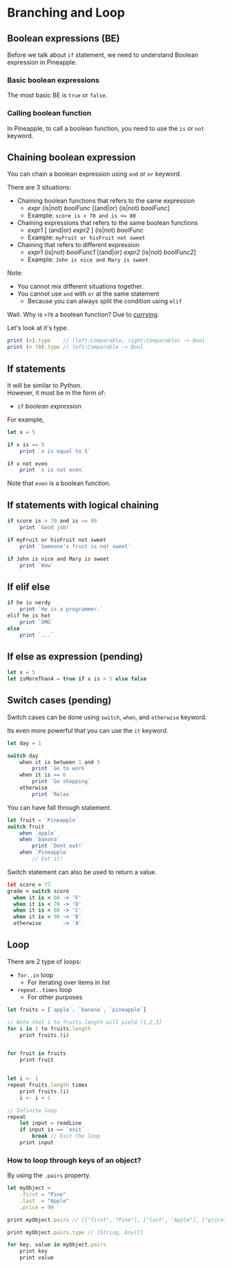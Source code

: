 # Branching and Loop
## Boolean expressions (BE)
Before we talk about `if` statement, we need to understand Boolean expression in Pineapple.  

### Basic boolean expressions
The most basic BE is `true` or `false`.

### Calling boolean function
In Pineapple, to call a boolean function, you need to use the `is` or `not` keyword.

## Chaining boolean expression
You can chain a boolean expression using `and` or `or` keyword.

There are 3 situations:
- Chaining boolean functions that refers to the same expression
    - *expr* (is|not) *boolFunc* [(and|or) (is|not) *boolFunc*]
    - Example: `score is > 70 and is <= 80`
- Chaining expressions that refers to the same boolean functions
    - *expr1* [ (and|or) *expr2* ] (is|not) *boolFunc*
    - Example: `myFruit or hisFruit not sweet`
- Chaining that refers to different expression
    - *expr1* (is|not) *boolFunc1* [(and|or) *expr2* (is|not) *boolFunc2*]
    - Example: `John is nice and Mary is sweet`


Note: 
- You cannot mix different situations together.
- You cannot use `and` with `or` at the same statement
    - Because you can always split the condition using `elif`

Wait. Why is `>70` a boolean function?  Due to [currying]( https://stackoverflow.com/questions/36314/what-is-currying).

Let's look at it's type.
```js
print (>).type    // (left:Comparable, right:Comparable) -> Bool
print (> 70).type // left:Comparable -> Bool
```


    
## If statements
It will be similar to Python.  
However, it must be in the form of:
- `if` *boolean expression* 

For example,
```js
let x = 5

if x is == 5
    print `x is equal to 5`

if x not even
    print `x is not even`
```
Note that `even` is a boolean function.

## If statements with logical chaining
```js
if score is > 70 and is <= 80
    print `Good job!`

if myFruit or hisFruit not sweet
    print `Someone's fruit is not sweet`

if John is nice and Mary is sweet
    print `Wow`
```

## If elif else
```js
if he is nerdy 
    print `He is a programmer.`
elif he is hot
    print `OMG`
else 
    print `...`
```

## If else as expression (pending)
```js
let x = 5
let isMoreThan4 = true if x is > 5 else false
```

## Switch cases (pending)
Switch cases can be done using `switch`, `when`, and `otherwise` keyword.  

Its even more powerful that you can use the `it` keyword.


```js
let day = 1

switch day 
    when it is between 1 and 5
        print `Go to work`
    when it is == 6
        print `Go shopping`
    otherwise
        print `Relax`
```
You can have fall through statement.
```js
let fruit = `Pineapple`
switch fruit
    when `apple` 
    when `banana`
        print `Dont eat!`
    when `Pineapple`
        // Eat it!
```

Switch statement can also be used to return a value.
```coffee
let score = 77
grade = switch score
  when it is < 60 -> 'F'
  when it is < 70 -> 'D'
  when it is < 80 -> 'C'
  when it is < 90 -> 'B'
  otherwise       -> 'A'
```


## Loop
There are 2 type of loops:
- `for..in` loop
    - For iterating over items in list
- `repeat..times` loop
    - For other purposes
```ts
let fruits = [`apple`, `banana`, `pineapple`]

// Note that 1 to fruits.length will yield [1,2,3]
for i in 1 to fruits.length 
    print fruits.(i)


for fruit in fruits
    print fruit


let i <- 1
repeat fruits.length times
    print fruits.(i)
    i <- i + 1

// Infinite loop
repeat
    let input = readLine
    if input is == `exit` 
        break // Exit the loop
    print input
```

### How to loop through keys of an object?
By using the `.pairs` property.
```ts
let myObject = 
    .first = "Pine"
    .last  = "Apple"
    .price = 99

print myObject.pairs // [["first", "Pine"], ["last", "Apple"], ["price", 99]]

print myObject.pairs.type // [String, Any][]

for key, value in myObject.pairs
    print key
    print value
```
